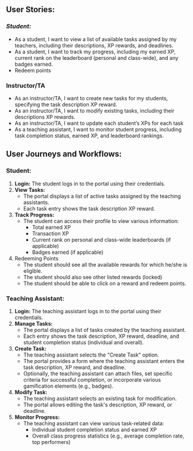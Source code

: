 ## **User Stories:**

### ***Student:***

- As a student, I want to view a list of available tasks assigned by my teachers, including their descriptions, XP rewards, and deadlines.
- As a student, I want to track my progress, including my earned XP, current rank on the leaderboard (personal and class-wide), and any badges earned.
- Redeem points

### Instructor/TA

- As an instructor/TA, I want to create new tasks for my students, specifying the task description XP reward.
- As an instructor/TA, I want to modify existing tasks, including their descriptions XP rewards.
- As an instructor/TA, I want to update each student’s XPs for each task
- As a teaching assistant, I want to monitor student progress, including task completion status, earned XP, and leaderboard rankings.

## **User Journeys and Workflows:**

### **Student:**

1. **Login:** The student logs in to the portal using their credentials.
2. **View Tasks:**
    - The portal displays a list of active tasks assigned by the teaching assistants.
    - Each task entry shows the task description XP reward.
3. **Track Progress:**
    - The student can access their profile to view various information:
        - Total earned XP
        - Transaction XP
        - Current rank on personal and class-wide leaderboards (if applicable)
        - Badges earned (if applicable)
4. Redeeming Points
    - The student should see all the available rewards for which he/she is eligible.
    - The student should also see other listed rewards (locked)
    - The student should be able to click on a reward and redeem points.

  

### **Teaching Assistant:**

1. **Login:** The teaching assistant logs in to the portal using their credentials.
2. **Manage Tasks:**
    - The portal displays a list of tasks created by the teaching assistant.
    - Each entry shows the task description, XP reward, deadline, and student completion status (individual and overall).
3. **Create Task:**
    - The teaching assistant selects the "Create Task" option.
    - The portal provides a form where the teaching assistant enters the task description, XP reward, and deadline.
    - Optionally, the teaching assistant can attach files, set specific criteria for successful completion, or incorporate various gamification elements (e.g., badges).
4. **Modify Task:**
    - The teaching assistant selects an existing task for modification.
    - The portal allows editing the task's description, XP reward, or deadline.
5. **Monitor Progress:**
    - The teaching assistant can view various task-related data:
        - Individual student completion status and earned XP
        - Overall class progress statistics (e.g., average completion rate, top performers)
